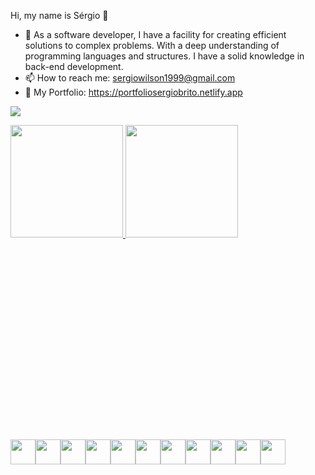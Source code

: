 Hi, my name is Sérgio 🚀

- 🔭 As a software developer, I have a facility for creating efficient solutions to complex problems. With a deep understanding of programming languages and structures.
I have a solid knowledge in back-end development.
- 📫 How to reach me: sergiowilson1999@gmail.com
- 📝 My Portfolio: https://portfoliosergiobrito.netlify.app

<a href="https://www.linkedin.com/in/s%C3%A9rgio-brito-719171193/" target="_blank"><img src="https://img.shields.io/badge/-LinkedIn-%230077B5?style=for-the-badge&logo=linkedin&logoColor=white" target="_blank"></a>   
</div>

<div>
<a href="https://github.com/sergiobriito">
<img height="180em" src="https://github-readme-stats.vercel.app/api/top-langs/?username=sergiobriito&layout=compact&langs_count=7&theme=dracula"/>
<img height="180em" src="https://github-readme-stats.vercel.app/api?username=sergiobriito&show_icons=true&theme=dracula&include_all_commits=true&count_private=true"/>
</div>
  
<div style="display: flex; margin-top: 20pc;">
  <img src="https://cdn.jsdelivr.net/gh/devicons/devicon/icons/java/java-original.svg" width="40" height="40"/>
  <img src="https://cdn.jsdelivr.net/gh/devicons/devicon/icons/javascript/javascript-original.svg" width="40" height="40" />
  <img src="https://cdn.jsdelivr.net/gh/devicons/devicon/icons/python/python-original.svg" width="40" height="40"/>
  <img src="https://cdn.jsdelivr.net/gh/devicons/devicon/icons/cplusplus/cplusplus-original.svg" width="40" height="40"/>
  <img src="https://cdn.jsdelivr.net/gh/devicons/devicon/icons/html5/html5-original.svg" width="40" height="40"/>
  <img src="https://cdn.jsdelivr.net/gh/devicons/devicon/icons/css3/css3-original.svg"  width="40" height="40" />
  <img src="https://cdn.jsdelivr.net/gh/devicons/devicon/icons/mysql/mysql-original.svg" width="40" height="40"/>
  <img src="https://cdn.jsdelivr.net/gh/devicons/devicon/icons/postgresql/postgresql-original.svg" width="40" height="40"/>
  <img src="https://cdn.jsdelivr.net/gh/devicons/devicon/icons/spring/spring-original.svg"  width="40" height="40"/>
  <img src="https://cdn.jsdelivr.net/gh/devicons/devicon/icons/nodejs/nodejs-original.svg" width="40" height="40"/>
  <img src="https://cdn.jsdelivr.net/gh/devicons/devicon/icons/react/react-original.svg" width="40" height="40" />
</div>          
